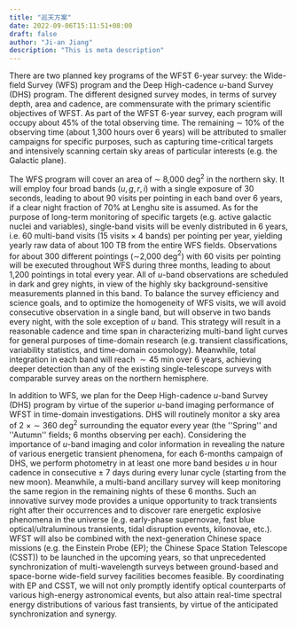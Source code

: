 ```yaml
---
title: "巡天方案"
date: 2022-09-06T15:11:51+08:00
draft: false
author: "Ji-an Jiang"
description: "This is meta description"
---
```


There are two planned key programs of the WFST 6-year survey: the Wide-field Survey (WFS) program and the Deep High-cadence $u$-band Survey (DHS) program. The different designed survey modes, in terms of survey depth, area and cadence, are commensurate with the primary scientific objectives of WFST. As part of the WFST 6-year survey, each program will occupy about 45\% of the total observing time. The remaining $\sim$ 10\% of the observing time (about 1,300 hours over 6 years) will be attributed to smaller campaigns for specific purposes, such as capturing time-critical targets and intensively scanning certain sky areas of particular interests (e.g. the Galactic plane).

The WFS program will cover an area of $\sim$ 8,000 deg$^2$ in the northern sky. It will employ four broad bands ($u, g, r, i$) with a single exposure of 30 seconds, leading to about 90 visits per pointing in each band over 6 years, if a clear night fraction of 70\% at Lenghu site is assumed. As for the purpose of long-term monitoring of specific targets (e.g. active galactic nuclei and variables), single-band visits will be evenly distributed in 6 years, i.e. 60 multi-band visits (15 visits $\times$ 4 bands) per pointing per year, yielding yearly raw data of about 100 TB from the entire WFS fields. Observations for about 300 different pointings ($\sim$2,000 deg$^2$) with 60 visits per pointing will be executed throughout WFS during three months, leading to about 1,200 pointings in total every year. All of $u$-band observations are scheduled in dark and grey nights, in view of the highly sky background-sensitive measurements planned in this band. To balance the survey efficiency and science goals, and to optimize the homogeneity of WFS visits, we will avoid consecutive observation in a single band, but will observe in two bands every night, with the sole exception of $u$ band. This strategy will result in a reasonable cadence and time span in characterizing multi-band light curves for general purposes of time-domain research (e.g. transient classifications, variability statistics, and time-domain cosmology). Meanwhile, total integration in each band will reach $\sim 45$ min over 6 years, achieving deeper detection than any of the existing single-telescope surveys with comparable survey areas on the northern hemisphere.

In addition to WFS, we plan for the Deep High-cadence $u$-band Survey (DHS) program by virtue of the superior $u$-band imaging performance of WFST in time-domain investigations. DHS will routinely monitor a sky area of $2~\times \sim360$ deg$^2$ surrounding the equator every year (the ''Spring'' and ''Autumn'' fields; 6 months observing per each). Considering the importance of $u$-band imaging and color information in revealing the nature of various energetic transient phenomena, for each 6-months campaign of DHS, we perform photometry in at least one more band besides $u$ in hour cadence in consecutive $\pm$ 7 days during every lunar cycle (starting from the new moon). Meanwhile, a multi-band ancillary survey will keep monitoring the same region in the remaining nights of these 6 months. Such an innovative survey mode provides a unique opportunity to track transients right after their occurrences and to discover rare energetic explosive phenomena in the universe (e.g. early-phase supernovae, fast blue optical/ultraluminous transients, tidal disruption events, kilonovae, etc.). WFST will also be combined with the next-generation Chinese space missions (e.g. the Einstein Probe (EP); the Chinese Space Station Telescope (CSST)) to be launched in the upcoming years, so that unprecedented synchronization of multi-wavelength surveys between ground-based and space-borne wide-field survey facilities becomes feasible. By coordinating with EP and CSST, we will not only promptly identify optical counterparts of various high-energy astronomical events, but also attain real-time spectral energy distributions of various fast transients, by virtue of the anticipated synchronization and synergy.
